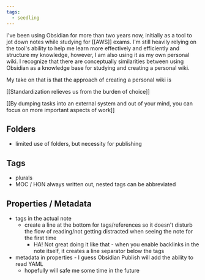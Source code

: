 ```yaml
---
tags:
  - seedling
---
```



I've been using Obsidian for more than two years now, initially as a tool to jot down notes while studying for [[AWS]] exams. I'm still heavily relying on the tool's ability to help me learn more effectively and efficiently and structure my knowledge, however, I am also using it as my own personal wiki. I recognize that there are conceptually similarities between using Obsidian as a knowledge base for studying and creating a personal wiki.

My take on that is that the approach of creating a personal wiki is 

[[Standardization relieves us from the burden of choice]]

[[By dumping tasks into an external system and out of your mind, you can focus on more important aspects of work]]


## Folders

- limited use of folders, but necessity for publishing

## Tags

- plurals
- MOC / HON always written out, nested tags can be abbreviated


## Properties / Metadata

- tags in the actual note
	- create a line at the bottom for tags/references so it doesn't disturb the flow of reading/not getting distracted when seeing the note for the first time
		- HA! Not great doing it like that - when you enable backlinks in the note itself, it creates a line separator below the tags
- metadata in properties - I guess Obsidian Publish will add the ability to read YAML
	- hopefully will safe me some time in the future

